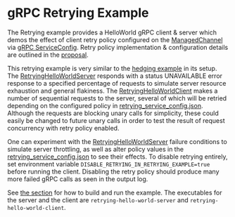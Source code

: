 gRPC Retrying Example
=====================

The Retrying example provides a HelloWorld gRPC client &
server which demos the effect of client retry policy configured on the [ManagedChannel](
https://github.com/grpc/grpc-java/blob/master/api/src/main/java/io/grpc/ManagedChannel.java) via [gRPC ServiceConfig](
https://github.com/grpc/grpc/blob/master/doc/service_config.md). Retry policy implementation &
configuration details are outlined in the [proposal](https://github.com/grpc/proposal/blob/master/A6-client-retries.md).

This retrying example is very similar to the [hedging example](https://github.com/grpc/grpc-java/tree/master/examples/src/main/java/io/grpc/examples/hedging) in its setup.
The [RetryingHelloWorldServer](src/main/java/io/grpc/examples/retrying/RetryingHelloWorldServer.java) responds with
a status UNAVAILABLE error response to a specified percentage of requests to simulate server resource exhaustion and
general flakiness. The [RetryingHelloWorldClient](src/main/java/io/grpc/examples/retrying/RetryingHelloWorldClient.java) makes
a number of sequential requests to the server, several of which will be retried depending on the configured policy in
[retrying_service_config.json](https://github.com/grpc/grpc-java/blob/master/examples/src/main/resources/io/grpc/examples/retrying/retrying_service_config.json). Although
the requests are blocking unary calls for simplicity, these could easily be changed to future unary calls in order to
test the result of request concurrency with retry policy enabled.

One can experiment with the [RetryingHelloWorldServer](src/main/java/io/grpc/examples/retrying/RetryingHelloWorldServer.java)
failure conditions to simulate server throttling, as well as alter policy values in the [retrying_service_config.json](
https://github.com/grpc/grpc-java/blob/master/examples/src/main/resources/io/grpc/examples/retrying/retrying_service_config.json) to see their effects. To disable retrying
entirely, set environment variable `DISABLE_RETRYING_IN_RETRYING_EXAMPLE=true` before running the client.
Disabling the retry policy should produce many more failed gRPC calls as seen in the output log.

See [the section](https://github.com/grpc/grpc-java/tree/master/examples#-to-build-the-examples) for how to build and run the example. The
executables for the server and the client are `retrying-hello-world-server` and
`retrying-hello-world-client`.

